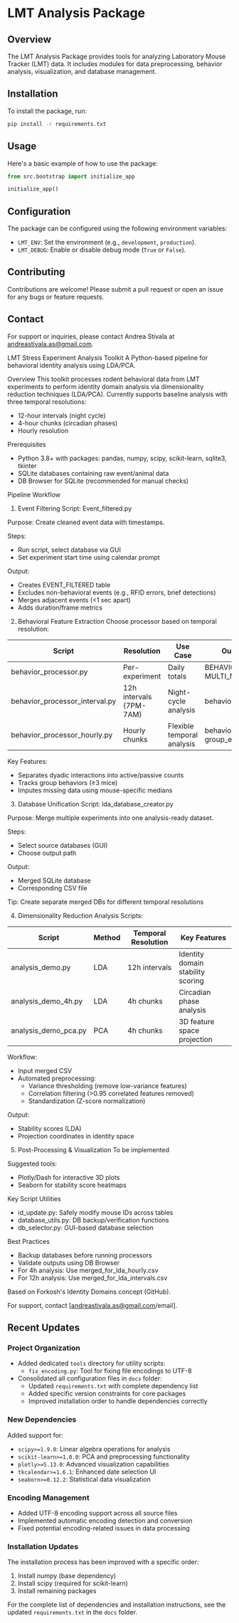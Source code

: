 # LMT Analysis Package

## Overview

The LMT Analysis Package provides tools for analyzing Laboratory Mouse Tracker (LMT) data. It includes modules for data preprocessing, behavior analysis, visualization, and database management.

## Installation

To install the package, run:

```bash
pip install -r requirements.txt
```

## Usage

Here's a basic example of how to use the package:

```python
from src.bootstrap import initialize_app

initialize_app()
```

## Configuration

The package can be configured using the following environment variables:

- `LMT_ENV`: Set the environment (e.g., `development`, `production`).
- `LMT_DEBUG`: Enable or disable debug mode (`True` or `False`).

## Contributing

Contributions are welcome! Please submit a pull request or open an issue for any bugs or feature requests.

## Contact

For support or inquiries, please contact Andrea Stivala at andreastivala.as@gmail.com.

LMT Stress Experiment Analysis Toolkit
A Python-based pipeline for behavioral identity analysis using LDA/PCA.

Overview
This toolkit processes rodent behavioral data from LMT experiments to perform identity domain analysis via dimensionality reduction techniques (LDA/PCA). Currently supports baseline analysis with three temporal resolutions:

- 12-hour intervals (night cycle)
- 4-hour chunks (circadian phases)
- Hourly resolution

Prerequisites
- Python 3.8+ with packages: pandas, numpy, scipy, scikit-learn, sqlite3, tkinter
- SQLite databases containing raw event/animal data
- DB Browser for SQLite (recommended for manual checks)

Pipeline Workflow

1. Event Filtering
Script: Event_filtered.py

Purpose: Create cleaned event data with timestamps.

Steps:
- Run script, select database via GUI
- Set experiment start time using calendar prompt

Output:
- Creates EVENT_FILTERED table
- Excludes non-behavioral events (e.g., RFID errors, brief detections)
- Merges adjacent events (<1 sec apart)
- Adds duration/frame metrics

2. Behavioral Feature Extraction
Choose processor based on temporal resolution:

| Script | Resolution | Use Case | Output Tables |
|--------|------------|----------|---------------|
| behavior_processor.py | Per-experiment | Daily totals | BEHAVIOR_STATS, MULTI_MOUSE_EVENTS |
| behavior_processor_interval.py | 12h intervals (7PM-7AM) | Night-cycle analysis | behavior_stats_intervals |
| behavior_processor_hourly.py | Hourly chunks | Flexible temporal analysis | behavior_hourly, group_events_hourly |

Key Features:
- Separates dyadic interactions into active/passive counts
- Tracks group behaviors (≥3 mice)
- Imputes missing data using mouse-specific medians

3. Database Unification
Script: lda_database_creator.py

Purpose: Merge multiple experiments into one analysis-ready dataset.

Steps:
- Select source databases (GUI)
- Choose output path

Output:
- Merged SQLite database
- Corresponding CSV file

Tip: Create separate merged DBs for different temporal resolutions

4. Dimensionality Reduction Analysis
Scripts:

| Script | Method | Temporal Resolution | Key Features |
|--------|--------|-------------------|--------------|
| analysis_demo.py | LDA | 12h intervals | Identity domain stability scoring |
| analysis_demo_4h.py | LDA | 4h chunks | Circadian phase analysis |
| analysis_demo_pca.py | PCA | 4h chunks | 3D feature space projection |

Workflow:
- Input merged CSV
- Automated preprocessing:
  - Variance thresholding (remove low-variance features)
  - Correlation filtering (>0.95 correlated features removed)
  - Standardization (Z-score normalization)

Output:
- Stability scores (LDA)
- Projection coordinates in identity space

5. Post-Processing & Visualization
To be implemented

Suggested tools:
- Plotly/Dash for interactive 3D plots
- Seaborn for stability score heatmaps

Key Script Utilities
- id_update.py: Safely modify mouse IDs across tables
- database_utils.py: DB backup/verification functions
- db_selector.py: GUI-based database selection

Best Practices
- Backup databases before running processors
- Validate outputs using DB Browser
- For 4h analysis: Use merged_for_lda_hourly.csv
- For 12h analysis: Use merged_for_lda_intervals.csv

Based on Forkosh's Identity Domains concept (GitHub).

For support, contact [andreastivala.as@gmail.com/email].

## Recent Updates

### Project Organization
- Added dedicated `tools` directory for utility scripts:
  - `fix_encoding.py`: Tool for fixing file encodings to UTF-8
- Consolidated all configuration files in `docs` folder:
  - Updated `requirements.txt` with complete dependency list
  - Added specific version constraints for core packages
  - Improved installation order to handle dependencies correctly

### New Dependencies
Added support for:
- `scipy>=1.9.0`: Linear algebra operations for analysis
- `scikit-learn>=1.0.0`: PCA and preprocessing functionality
- `plotly>=5.13.0`: Advanced visualization capabilities
- `tkcalendar>=1.6.1`: Enhanced date selection UI
- `seaborn>=0.12.2`: Statistical data visualization

### Encoding Management
- Added UTF-8 encoding support across all source files
- Implemented automatic encoding detection and conversion
- Fixed potential encoding-related issues in data processing

### Installation Updates
The installation process has been improved with a specific order:
1. Install numpy (base dependency)
2. Install scipy (required for scikit-learn)
3. Install remaining packages

For the complete list of dependencies and installation instructions, see the updated `requirements.txt` in the `docs` folder.